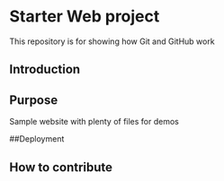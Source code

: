 # Starter Web project

This repository is for showing how Git and GitHub work

## Introduction



## Purpose

Sample website with plenty of files for demos

##Deployment



## How to contribute


